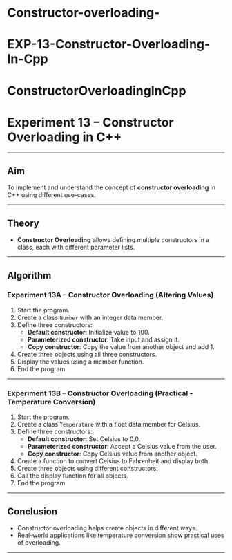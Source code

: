 # Constructor-overloading-
# EXP-13-Constructor-Overloading-In-Cpp

# ConstructorOverloadingInCpp

# Experiment 13 – Constructor Overloading in C++


---

## Aim  
To implement and understand the concept of **constructor overloading** in C++ using different use-cases.

---

## Theory

- **Constructor Overloading** allows defining multiple constructors in a class, each with different parameter lists.

---

## Algorithm

### Experiment 13A – Constructor Overloading (Altering Values)

1. Start the program.
2. Create a class `Number` with an integer data member.
3. Define three constructors:
   - **Default constructor**: Initialize value to 100.
   - **Parameterized constructor**: Take input and assign it.
   - **Copy constructor**: Copy the value from another object and add 1.
4. Create three objects using all three constructors.
5. Display the values using a member function.
6. End the program.

---

### Experiment 13B – Constructor Overloading (Practical - Temperature Conversion)

1. Start the program.
2. Create a class `Temperature` with a float data member for Celsius.
3. Define three constructors:
   - **Default constructor**: Set Celsius to 0.0.
   - **Parameterized constructor**: Accept a Celsius value from the user.
   - **Copy constructor**: Copy Celsius value from another object.
4. Create a function to convert Celsius to Fahrenheit and display both.
5. Create three objects using different constructors.
6. Call the display function for all objects.
7. End the program.

---

## Conclusion

- Constructor overloading helps create objects in different ways.
- Real-world applications like temperature conversion show practical uses of overloading.

---
